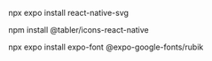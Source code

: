 npx expo install react-native-svg

npm install @tabler/icons-react-native

npx expo install expo-font @expo-google-fonts/rubik
